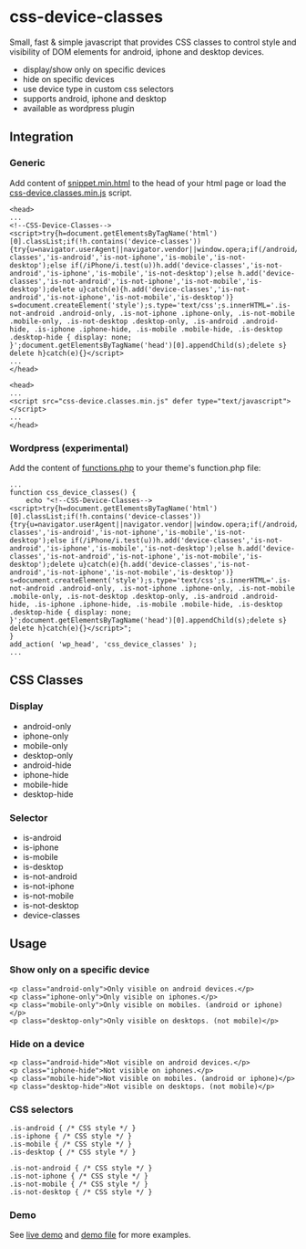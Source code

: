 # css-device-classes

Small, fast &amp; simple javascript that provides CSS classes to control style and visibility of DOM elements for android, iphone and desktop devices. 

- display/show only on specific devices
- hide on specific devices
- use device type in custom css selectors
- supports android, iphone and desktop
- available as wordpress plugin






## Integration
### Generic
Add content of [snippet.min.html](snippet.min.html) to the head of your html page or load the [css-device.classes.min.js](css-device.classes.min.js) script.

```
<head>
...
<!--CSS-Device-Classes--><script>try{h=document.getElementsByTagName('html')[0].classList;if(!h.contains('device-classes')){try{u=navigator.userAgent||navigator.vendor||window.opera;if(/android/i.test(u))h.add('device-classes','is-android','is-not-iphone','is-mobile','is-not-desktop');else if(/iPhone/i.test(u))h.add('device-classes','is-not-android','is-iphone','is-mobile','is-not-desktop');else h.add('device-classes','is-not-android','is-not-iphone','is-not-mobile','is-desktop');delete u}catch(e){h.add('device-classes','is-not-android','is-not-iphone','is-not-mobile','is-desktop')} s=document.createElement('style');s.type='text/css';s.innerHTML='.is-not-android .android-only, .is-not-iphone .iphone-only, .is-not-mobile .mobile-only, .is-not-desktop .desktop-only, .is-android .android-hide, .is-iphone .iphone-hide, .is-mobile .mobile-hide, .is-desktop .desktop-hide { display: none; }';document.getElementsByTagName('head')[0].appendChild(s);delete s} delete h}catch(e){}</script>
...
</head>
```

```
<head>
...
<script src="css-device.classes.min.js" defer type="text/javascript"></script>
...
</head>
```
### Wordpress (experimental)
Add the content of [functions.php](wordpress/functions.php) to your theme's function.php file:

```
...
function css_device_classes() {
    echo "<!--CSS-Device-Classes--><script>try{h=document.getElementsByTagName('html')[0].classList;if(!h.contains('device-classes')){try{u=navigator.userAgent||navigator.vendor||window.opera;if(/android/i.test(u))h.add('device-classes','is-android','is-not-iphone','is-mobile','is-not-desktop');else if(/iPhone/i.test(u))h.add('device-classes','is-not-android','is-iphone','is-mobile','is-not-desktop');else h.add('device-classes','is-not-android','is-not-iphone','is-not-mobile','is-desktop');delete u}catch(e){h.add('device-classes','is-not-android','is-not-iphone','is-not-mobile','is-desktop')} s=document.createElement('style');s.type='text/css';s.innerHTML='.is-not-android .android-only, .is-not-iphone .iphone-only, .is-not-mobile .mobile-only, .is-not-desktop .desktop-only, .is-android .android-hide, .is-iphone .iphone-hide, .is-mobile .mobile-hide, .is-desktop .desktop-hide { display: none; }';document.getElementsByTagName('head')[0].appendChild(s);delete s} delete h}catch(e){}</script>";
}
add_action( 'wp_head', 'css_device_classes' );
...
```

## CSS Classes

### Display
- android-only
- iphone-only
- mobile-only
- desktop-only
- android-hide
- iphone-hide
- mobile-hide
- desktop-hide

### Selector
- is-android
- is-iphone
- is-mobile
- is-desktop
- is-not-android
- is-not-iphone
- is-not-mobile
- is-not-desktop
- device-classes


## Usage

### Show only on a specific device
```
<p class="android-only">Only visible on android devices.</p>
<p class="iphone-only">Only visible on iphones.</p>
<p class="mobile-only">Only visible on mobiles. (android or iphone)</p>
<p class="desktop-only">Only visible on desktops. (not mobile)</p>
```

### Hide on a device
```
<p class="android-hide">Not visible on android devices.</p>
<p class="iphone-hide">Not visible on iphones.</p>
<p class="mobile-hide">Not visible on mobiles. (android or iphone)</p>
<p class="desktop-hide">Not visible on desktops. (not mobile)</p>
```


### CSS selectors
```
.is-android { /* CSS style */ }
.is-iphone { /* CSS style */ }
.is-mobile { /* CSS style */ }
.is-desktop { /* CSS style */ }

.is-not-android { /* CSS style */ }
.is-not-iphone { /* CSS style */ }
.is-not-mobile { /* CSS style */ }
.is-not-desktop { /* CSS style */ }

```

### Demo
See [live demo](https://gf78.net/css-device-classes/) and [demo file](demo/index.html) for more examples.



